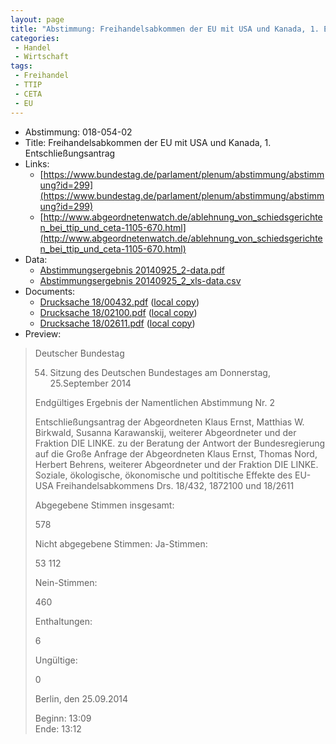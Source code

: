 ```yaml
---
layout: page
title: "Abstimmung: Freihandelsabkommen der EU mit USA und Kanada, 1. Entschließungsantrag"
categories:
 - Handel
 - Wirtschaft
tags:
 - Freihandel
 - TTIP
 - CETA
 - EU
---
```


* Abstimmung: 018-054-02
* Title: Freihandelsabkommen der EU mit USA und Kanada, 1. Entschließungsantrag
* Links: 
    * [https://www.bundestag.de/parlament/plenum/abstimmung/abstimmung?id=299](https://www.bundestag.de/parlament/plenum/abstimmung/abstimmung?id=299)
    * [http://www.abgeordnetenwatch.de/ablehnung_von_schiedsgerichten_bei_ttip_und_ceta-1105-670.html](http://www.abgeordnetenwatch.de/ablehnung_von_schiedsgerichten_bei_ttip_und_ceta-1105-670.html)
* Data: 
    * [Abstimmungsergebnis 20140925_2-data.pdf](/res/abstimmungsliste/20140925_2-data.pdf)
    * [Abstimmungsergebnis 20140925_2_xls-data.csv](/res/abstimmungsliste/analyses/20140925_2_xls-data.csv)
* Documents: 
    * [Drucksache 18/00432.pdf](http://dip21.bundestag.de/dip21/btd/18/004/1800432.pdf) ([local copy](/res/abstimmungsdaten/018-054-02/1800432.pdf))
    * [Drucksache 18/02100.pdf](http://dip21.bundestag.de/dip21/btd/18/021/1802100.pdf) ([local copy](/res/abstimmungsdaten/018-054-02/1802100.pdf))
    * [Drucksache 18/02611.pdf](http://dip21.bundestag.de/dip21/btd/18/026/1802611.pdf) ([local copy](/res/abstimmungsdaten/018-054-02/1802611.pdf))
* Preview: 
> Deutscher Bundestag
> 
> 54. Sitzung des Deutschen Bundestages
> am Donnerstag, 25.September 2014
> 
> Endgültiges Ergebnis der Namentlichen Abstimmung Nr. 2
> 
> Entschließungsantrag der Abgeordneten Klaus Ernst, Matthias W. Birkwald, Susanna
> Karawanskij, weiterer Abgeordneter und der Fraktion DIE LINKE.
> zu der Beratung der Antwort der Bundesregierung auf die Große Anfrage der Abgeordneten
> Klaus Ernst, Thomas Nord, Herbert Behrens, weiterer Abgeordneter und der Fraktion DIE
> LINKE.
> Soziale, ökologische, ökonomische und poltitische Effekte des EU-USA
> Freihandelsabkommens
> Drs. 18/432, 1872100 und 18/2611
> 
> Abgegebene Stimmen insgesamt:
> 
> 578
> 
> Nicht abgegebene Stimmen:
> Ja-Stimmen:
> 
> 53
> 112
> 
> Nein-Stimmen:
> 
> 460
> 
> Enthaltungen:
> 
> 6
> 
> Ungültige:
> 
> 0
> 
> Berlin, den 25.09.2014
> 
> Beginn: 13:09  
> Ende: 13:12
